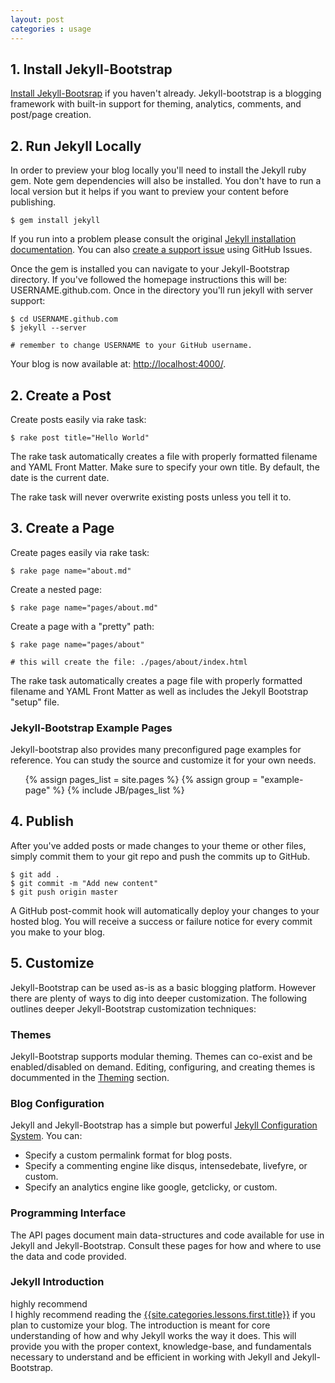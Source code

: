 ```yaml
---
layout: post
categories : usage
---
```



## 1. Install Jekyll-Bootstrap

[Install Jekyll-Bootsrap](/index.html#start-now) if you haven't already.
Jekyll-bootstrap is a blogging framework with built-in support for theming, analytics, comments, and post/page creation.

## 2. Run Jekyll Locally

In order to preview your blog locally you'll need to install the Jekyll ruby gem. Note gem dependencies will also be installed.
You don't have to run a local version but it helps if you want to preview your content before publishing.

    $ gem install jekyll

If you run into a problem please consult the original [Jekyll installation documentation](https://github.com/mojombo/jekyll/wiki/Install).
You can also [create a support issue](https://github.com/plusjade/jekyll-bootstrap/issues) using GitHub Issues.

Once the gem is installed you can navigate to your Jekyll-Bootstrap directory.
If you've followed the homepage instructions this will be: USERNAME.github.com.
Once in the directory you'll run jekyll with server support:

    $ cd USERNAME.github.com 
    $ jekyll --server
    
    # remember to change USERNAME to your GitHub username.
    
Your blog is now available at: [http://localhost:4000/](http://localhost:4000/).


## 2. Create a Post

Create posts easily via rake task:

    $ rake post title="Hello World"

The rake task automatically creates a file with properly formatted filename and YAML Front Matter.
Make sure to specify your own title. By default, the date is the current date.

The rake task will never overwrite existing posts unless you tell it to.

## 3. Create a Page

Create pages easily via rake task:

    $ rake page name="about.md"

Create a nested page:
    
    $ rake page name="pages/about.md"

Create a page with a "pretty" path:
  
    $ rake page name="pages/about"
    
    # this will create the file: ./pages/about/index.html
  
The rake task automatically creates a page file with properly formatted filename and YAML Front Matter 
as well as includes the Jekyll Bootstrap "setup" file.

### Jekyll-Bootstrap Example Pages

Jekyll-bootstrap also provides many preconfigured page examples for reference. 
You can study the source and customize it for your own needs.

<ul>
{% assign pages_list = site.pages %}
{% assign group = "example-page" %}
{% include JB/pages_list %}
</ul>

## 4. Publish

After you've added posts or made changes to your theme or other files, simply commit them to your git repo and push the commits up to GitHub.
   
    $ git add .
    $ git commit -m "Add new content"
    $ git push origin master

A GitHub post-commit hook will automatically deploy your changes to your hosted blog. You will receive a success or failure notice for every commit you make to your blog.

## 5. Customize

Jekyll-Bootstrap can be used as-is as a basic blogging platform.  However there are plenty of ways to dig into deeper customization. 
The following outlines deeper Jekyll-Bootstrap customization techniques:

### Themes 

Jekyll-Bootstrap supports modular theming. Themes can co-exist and be enabled/disabled on demand.
Editing, configuring, and creating themes is docummented in the [Theming](/usage/jekyll-theming.html) section.

### Blog Configuration

Jekyll and Jekyll-Bootstrap has a simple but powerful [Jekyll Configuration System](/usage/blog-configuration.html). You can:

- Specify a custom permalink format for blog posts.
- Specify a commenting engine like disqus, intensedebate, livefyre, or custom.
- Specify an analytics engine like google, getclicky, or custom.


### Programming Interface

The API pages document main data-structures and code available for use in Jekyll and Jekyll-Bootstrap.
Consult these pages for how and where to use the data and code provided.

### Jekyll Introduction

<span class="label notice">highly recommend</span>   
I highly recommend reading the [{{site.categories.lessons.first.title}}]({{site.categories.lessons.first.url}}) 
if you plan to customize your blog. The introduction is meant for core understanding of how and why Jekyll works the way it does.
This will provide you with the proper context, knowledge-base, and fundamentals necessary to understand
and be efficient in working with Jekyll and Jekyll-Bootstrap.

